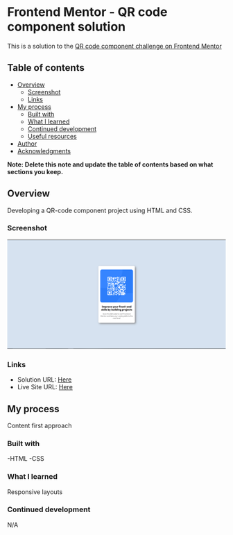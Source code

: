 # Frontend Mentor - QR code component solution

This is a solution to the [QR code component challenge on Frontend Mentor](https://www.frontendmentor.io/challenges/qr-code-component-iux_sIO_H)

## Table of contents

- [Overview](#overview)
  - [Screenshot](#screenshot)
  - [Links](#links)
- [My process](#my-process)
  - [Built with](#built-with)
  - [What I learned](#what-i-learned)
  - [Continued development](#continued-development)
  - [Useful resources](#useful-resources)
- [Author](#author)
- [Acknowledgments](#acknowledgments)

**Note: Delete this note and update the table of contents based on what sections you keep.**

## Overview

Developing a QR-code component project using HTML and CSS.

### Screenshot

![](/images/desktop.png)

### Links

- Solution URL: [Here](https://github.com/ghxstevxrtus/QR-Code-FEM-Challenge-1)
- Live Site URL: [Here](https://ghxstevxrtus.github.io/QR-Code-FEM-Challenge-1/)

## My process

Content first approach

### Built with

-HTML
-CSS

### What I learned

Responsive layouts

### Continued development

N/A 



